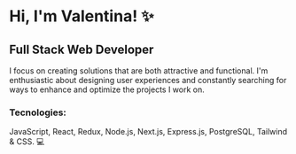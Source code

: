 # Hi, I'm Valentina! ✨

## Full Stack Web Developer

I focus on creating solutions that are both attractive and functional. I'm enthusiastic about designing user experiences and constantly searching for ways to 
enhance and optimize the projects I work on.

### Tecnologies:
JavaScript, React, Redux, Node.js, Next.js, Express.js, PostgreSQL, Tailwind & CSS. 💻




